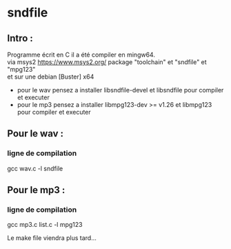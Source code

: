 # sndfile

## Intro :

Programme écrit en C il a été compiler en mingw64.  
via msys2 https://www.msys2.org/ package "toolchain" et "sndfile" et "mpg123"   
et sur une debian [Buster] x64

- pour le wav pensez a installer libsndfile-devel et libsndfile  pour compiler et executer
- pour le mp3 pensez a installer libmpg123-dev >= v1.26 et libmpg123 pour compiler et executer



## Pour le wav :

### ligne de compilation
gcc wav.c -l sndfile

## Pour le mp3 :

### ligne de compilation
gcc mp3.c list.c -l mpg123


Le make file viendra plus tard...
